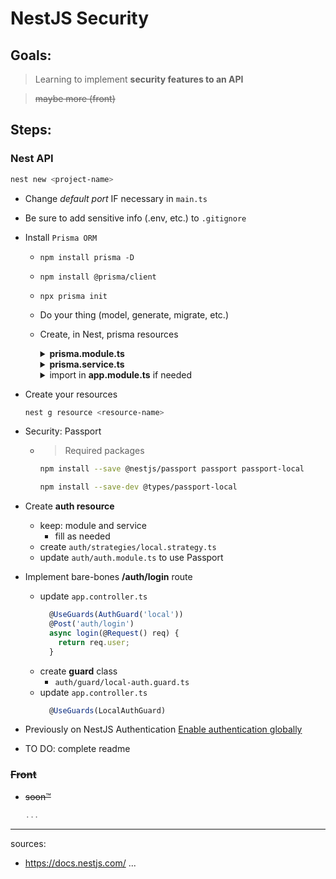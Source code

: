 # NestJS Security

## Goals:

> Learning to implement **security features to an API**

> ~~maybe more (front)~~

## Steps:

### Nest API

```sh
nest new <project-name>
```

- Change _default port_ IF necessary in `main.ts`
- Be sure to add sensitive info (.env, etc.) to `.gitignore`
- Install `Prisma ORM`

  - `npm install prisma -D`
  - `npm install @prisma/client`
  - `npx prisma init`
  - Do your thing (model, generate, migrate, etc.)
  - Create, in Nest, prisma resources

    <details><summary><strong>prisma.module.ts</strong></summary>

    ```ts
    import {Global, Module} from "@nestjs/common";
    import {PrismaService} from "./prisma.service";

    @Global()
    @Module({
    	providers: [PrismaService],
    	exports: [PrismaService],
    })
    export class PrismaModule {}
    ```

    </details>

    <details><summary><strong>prisma.service.ts</strong></summary>

    ```ts
    import {INestApplication, Injectable, OnModuleInit} from "@nestjs/common";
    import {PrismaClient} from "@prisma/client";

    @Injectable()
    export class PrismaService extends PrismaClient implements OnModuleInit {
    	async onModuleInit() {
    		await this.$connect();
    	}

    	async enableShutdownHooks(app: INestApplication) {
    		this.$on("beforeExit", async () => {
    			await app.close();
    		});
    	}
    }
    ```

    </details>

    <details><summary>import in <strong>app.module.ts</strong> if needed</summary>

    ```ts
    import {PrismaModule} from "./prisma/prisma.module";

    @Module({
      imports: [PrismaModule]
    })
    ```

     </details>

- Create your resources

  ```sh
  nest g resource <resource-name>
  ```

- Security: Passport
  - > Required packages
    ```sh
    npm install --save @nestjs/passport passport passport-local
    ```
    ```sh
    npm install --save-dev @types/passport-local
    ```
- Create **auth resource**
  - keep: module and service
    - fill as needed
  - create `auth/strategies/local.strategy.ts`
  - update `auth/auth.module.ts` to use Passport
- Implement bare-bones **/auth/login** route

  - update `app.controller.ts`
    ```ts
      @UseGuards(AuthGuard('local'))
      @Post('auth/login')
      async login(@Request() req) {
        return req.user;
      }
    ```
  - create **guard** class
    - `auth/guard/local-auth.guard.ts`
  - update `app.controller.ts`
    ```ts
      @UseGuards(LocalAuthGuard)
    ```

- Previously on NestJS Authentication <a href="https://docs.nestjs.com/security/authentication#enable-authentication-globally">Enable authentication globally</a>
- TO DO: complete readme

### ~~Front~~

- ~~soon™~~
  ```ts
  ...
  ```

---

sources:

- https://docs.nestjs.com/
  ...
